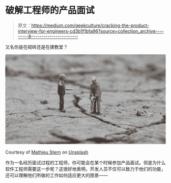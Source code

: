 # 破解工程师的产品面试

> 原文：<https://medium.com/geekculture/cracking-the-product-interview-for-engineers-cd3b1f1bfa96?source=collection_archive---------8----------------------->

又名你是在砌砖还是在建教堂？

![](img/825bab6a55f075fc3eb6b81614b1d84d.png)

Courtesy of [Mathieu Stern](https://unsplash.com/@mathieustern) on [Unsplash](https://unsplash.com/photos/tv7GF92ZWvs)

作为一名经历面试过程的工程师，你可能会在某个时候参加产品面试。但是为什么软件工程师需要这一步呢？这很好地表明，开发人员不仅可以致力于他们的功能，还可以理解他们所做的工作如何适应更大的图景——